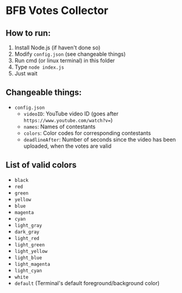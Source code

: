 # BFB Votes Collector

## How to run:

1. Install Node.js (if haven't done so)
2. Modify `config.json` (see changeable things)
3. Run cmd (or linux terminal) in this folder
4. Type `node index.js`
5. Just wait

## Changeable things:

* `config.json`
    * `videoID`: YouTube video ID (goes after `https://www.youtube.com/watch?v=`)
    * `names`: Names of contestants
    * `colors`: Color codes for corresponding contestants
    * `deadlineAfter`: Number of seconds since the video has been uploaded, when the votes are valid

## List of valid colors

* `black`
* `red`
* `green`
* `yellow`
* `blue`
* `magenta`
* `cyan`
* `light_gray`
* `dark_gray`
* `light_red`
* `light_green`
* `light_yellow`
* `light_blue`
* `light_magenta`
* `light_cyan`
* `white`
* `default` (Terminal's default foreground/background color)